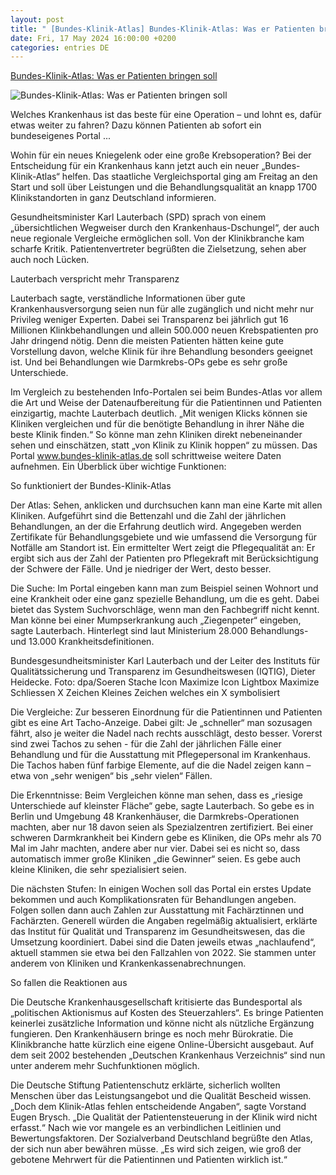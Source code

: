 ```yaml
---
layout: post
title: " [Bundes-Klinik-Atlas] Bundes-Klinik-Atlas: Was er Patienten bringen soll"
date: Fri, 17 May 2024 16:00:00 +0200
categories: entries DE
---
```

[Bundes-Klinik-Atlas: Was er Patienten bringen soll](https://www.shz.de/deutschland-welt/politik/artikel/bundes-klinik-atlas-was-er-patienten-bringen-soll-47028003)

![Bundes-Klinik-Atlas: Was er Patienten bringen soll](https://images.noz-mhn.de/img/47031896/crop/cbase_16_9-w1200/557513101/1134115256/karl-lauterbach-bundes-klinik-atlas.jpg)

Welches Krankenhaus ist das beste für eine Operation – und lohnt es, dafür etwas weiter zu fahren? Dazu können Patienten ab sofort ein bundeseigenes Portal ...

Wohin für ein neues Kniegelenk oder eine große Krebsoperation? Bei der Entscheidung für ein Krankenhaus kann jetzt auch ein neuer „Bundes-Klinik-Atlas“ helfen. Das staatliche Vergleichsportal ging am Freitag an den Start und soll über Leistungen und die Behandlungsqualität an knapp 1700 Klinikstandorten in ganz Deutschland informieren.

Gesundheitsminister Karl Lauterbach (SPD) sprach von einem „übersichtlichen Wegweiser durch den Krankenhaus-Dschungel“, der auch neue regionale Vergleiche ermöglichen soll. Von der Klinikbranche kam scharfe Kritik. Patientenvertreter begrüßten die Zielsetzung, sehen aber auch noch Lücken.

Lauterbach verspricht mehr Transparenz

Lauterbach sagte, verständliche Informationen über gute Krankenhausversorgung seien nun für alle zugänglich und nicht mehr nur Privileg weniger Experten. Dabei sei Transparenz bei jährlich gut 16 Millionen Klinkbehandlungen und allein 500.000 neuen Krebspatienten pro Jahr dringend nötig. Denn die meisten Patienten hätten keine gute Vorstellung davon, welche Klinik für ihre Behandlung besonders geeignet ist. Und bei Behandlungen wie Darmkrebs-OPs gebe es sehr große Unterschiede.

Im Vergleich zu bestehenden Info-Portalen sei beim Bundes-Atlas vor allem die Art und Weise der Datenaufbereitung für die Patientinnen und Patienten einzigartig, machte Lauterbach deutlich. „Mit wenigen Klicks können sie Kliniken vergleichen und für die benötigte Behandlung in ihrer Nähe die beste Klinik finden.“ So könne man zehn Kliniken direkt nebeneinander sehen und einschätzen, statt „von Klinik zu Klinik hoppen“ zu müssen. Das Portal www.bundes-klinik-atlas.de soll schrittweise weitere Daten aufnehmen. Ein Überblick über wichtige Funktionen:

So funktioniert der Bundes-Klinik-Atlas

Der Atlas: Sehen, anklicken und durchsuchen kann man eine Karte mit allen Kliniken. Aufgeführt sind die Bettenzahl und die Zahl der jährlichen Behandlungen, an der die Erfahrung deutlich wird. Angegeben werden Zertifikate für Behandlungsgebiete und wie umfassend die Versorgung für Notfälle am Standort ist. Ein ermittelter Wert zeigt die Pflegequalität an: Er ergibt sich aus der Zahl der Patienten pro Pflegekraft mit Berücksichtigung der Schwere der Fälle. Und je niedriger der Wert, desto besser.

Die Suche: Im Portal eingeben kann man zum Beispiel seinen Wohnort und eine Krankheit oder eine ganz spezielle Behandlung, um die es geht. Dabei bietet das System Suchvorschläge, wenn man den Fachbegriff nicht kennt. Man könne bei einer Mumpserkrankung auch „Ziegenpeter“ eingeben, sagte Lauterbach. Hinterlegt sind laut Ministerium 28.000 Behandlungs- und 13.000 Krankheitsdefinitionen.

Bundesgesundheitsminister Karl Lauterbach und der Leiter des Instituts für Qualitätssicherung und Transparenz im Gesundheitswesen (IQTIG), Dieter Heidecke. Foto: dpa/Soeren Stache Icon Maximize Icon Lightbox Maximize Schliessen X Zeichen Kleines Zeichen welches ein X symbolisiert

Die Vergleiche: Zur besseren Einordnung für die Patientinnen und Patienten gibt es eine Art Tacho-Anzeige. Dabei gilt: Je „schneller“ man sozusagen fährt, also je weiter die Nadel nach rechts ausschlägt, desto besser. Vorerst sind zwei Tachos zu sehen - für die Zahl der jährlichen Fälle einer Behandlung und für die Ausstattung mit Pflegepersonal im Krankenhaus. Die Tachos haben fünf farbige Elemente, auf die die Nadel zeigen kann – etwa von „sehr wenigen“ bis „sehr vielen“ Fällen.

Die Erkenntnisse: Beim Vergleichen könne man sehen, dass es „riesige Unterschiede auf kleinster Fläche“ gebe, sagte Lauterbach. So gebe es in Berlin und Umgebung 48 Krankenhäuser, die Darmkrebs-Operationen machten, aber nur 18 davon seien als Spezialzentren zertifiziert. Bei einer schweren Darmkrankheit bei Kindern gebe es Kliniken, die OPs mehr als 70 Mal im Jahr machten, andere aber nur vier. Dabei sei es nicht so, dass automatisch immer große Kliniken „die Gewinner“ seien. Es gebe auch kleine Kliniken, die sehr spezialisiert seien.

Die nächsten Stufen: In einigen Wochen soll das Portal ein erstes Update bekommen und auch Komplikationsraten für Behandlungen angeben. Folgen sollen dann auch Zahlen zur Ausstattung mit Fachärztinnen und Fachärzten. Generell würden die Angaben regelmäßig aktualisiert, erklärte das Institut für Qualität und Transparenz im Gesundheitswesen, das die Umsetzung koordiniert. Dabei sind die Daten jeweils etwas „nachlaufend“, aktuell stammen sie etwa bei den Fallzahlen von 2022. Sie stammen unter anderem von Kliniken und Krankenkassenabrechnungen.

So fallen die Reaktionen aus

Die Deutsche Krankenhausgesellschaft kritisierte das Bundesportal als „politischen Aktionismus auf Kosten des Steuerzahlers“. Es bringe Patienten keinerlei zusätzliche Information und könne nicht als nützliche Ergänzung fungieren. Den Krankenhäusern bringe es noch mehr Bürokratie. Die Klinikbranche hatte kürzlich eine eigene Online-Übersicht ausgebaut. Auf dem seit 2002 bestehenden „Deutschen Krankenhaus Verzeichnis“ sind nun unter anderem mehr Suchfunktionen möglich.

Die Deutsche Stiftung Patientenschutz erklärte, sicherlich wollten Menschen über das Leistungsangebot und die Qualität Bescheid wissen. „Doch dem Klinik-Atlas fehlen entscheidende Angaben“, sagte Vorstand Eugen Brysch. „Die Qualität der Patientensteuerung in der Klinik wird nicht erfasst.“ Nach wie vor mangele es an verbindlichen Leitlinien und Bewertungsfaktoren. Der Sozialverband Deutschland begrüßte den Atlas, der sich nun aber bewähren müsse. „Es wird sich zeigen, wie groß der gebotene Mehrwert für die Patientinnen und Patienten wirklich ist.“


